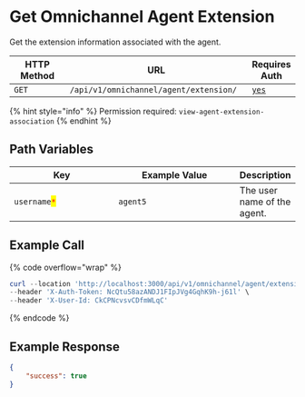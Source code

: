 # Get Omnichannel Agent Extension

Get the extension information associated with the agent.

<table><thead><tr><th width="163">HTTP Method</th><th width="343">URL</th><th>Requires Auth</th></tr></thead><tbody><tr><td><code>GET</code></td><td><code>/api/v1/omnichannel/agent/extension/</code></td><td><a href="../../../authentication-endpoints/"><code>yes</code></a></td></tr></tbody></table>

{% hint style="info" %}
Permission required: `view-agent-extension-association`
{% endhint %}

## Path Variables

<table><thead><tr><th width="189.33333333333331">Key</th><th width="227">Example Value</th><th>Description</th></tr></thead><tbody><tr><td><code>username</code><mark style="color:red;"><code>*</code></mark></td><td><code>agent5</code></td><td>The user name of the agent.</td></tr></tbody></table>

## Example Call

{% code overflow="wrap" %}
```powershell
curl --location 'http://localhost:3000/api/v1/omnichannel/agent/extension/agent5' \
--header 'X-Auth-Token: NcQtu58azANDJ1FIpJVg4GqhK9h-j61l' \
--header 'X-User-Id: CkCPNcvsvCDfmWLqC'
```
{% endcode %}

## Example Response

```json
{
    "success": true
}
```
